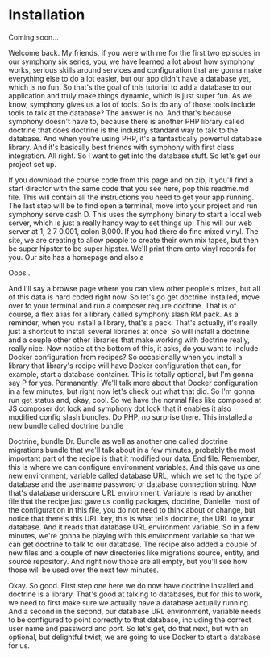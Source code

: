 # Installation

Coming soon...

Welcome back. My friends, if you were with me for the first two episodes in our symphony six series, you, we have learned a lot about how symphony works, serious skills around services and configuration that are gonna make everything else to do a lot easier, but our app didn't have a database yet, which is no fun. So that's the goal of this tutorial to add a database to our application and truly make things dynamic, which is just super fun. As we know, symphony gives us a lot of tools. So is do any of those tools include tools to talk at the database? The answer is no. And that's because symphony doesn't have to, because there is another PHP library called doctrine that does doctrine is the industry standard way to talk to the database. And when you're using PHP, it's a fantastically powerful database library. And it's basically best friends with symphony with first class integration. All right. So I want to get into the database stuff. So let's get our project set up.

If you download the course code from this page and on zip, it you'll find a start director with the same code that you see here, pop this readme.md file. This will contain all the instructions you need to get your app running. The last step will be to find open a terminal, move into your project and run symphony serve dash D. This uses the symphony binary to start a local web server, which is just a really handy way to set things up. This will our web server at 1, 2 7 0.001, colon 8,000. If you had there do fine mixed vinyl. The site, we are creating to allow people to create their own mix tapes, but then be super hipster to be super hipster. We'll print them onto vinyl records for you. Our site has a homepage and also a

Oops <affirmative>.

And I'll say a browse page where you can view other people's mixes, but all of this data is hard coded right now. So let's go get doctrine installed, move over to your terminal and run a composer require doctrine. That is of course, a flex alias for a library called symphony slash RM pack. As a reminder, when you install a library, that's a pack. That's actually, it's really just a shortcut to install several libraries at once. So will install a doctrine and a couple other other libraries that make working with doctrine really, really nice. Now notice at the bottom of this, it asks, do you want to include Docker configuration from recipes? So occasionally when you install a library that library's recipe will have Docker configuration that can, for example, start a database container. This is totally optional, but I'm gonna say P for yes. Permanently. We'll talk more about that Docker configuration in a few minutes, but right now let's check out what that did. So I'm gonna run get status and, okay, cool. So we have the normal files like composed at JS composer dot lock and symphony dot lock that it enables it also modified config slash bundles. Do PHP, no surprise there. This installed a new bundle called doctrine bundle

Doctrine, bundle Dr. Bundle as well as another one called doctrine migrations bundle that we'll talk about in a few minutes, probably the most important part of the recipe is that it modified our data. End file. Remember, this is where we can configure environment variables. And this gave us one new environment, variable called database URL, which we set to the type of database and the username password or database connection string. Now that's database underscore URL environment. Variable is read by another file that the recipe just gave us config packages, doctrine, Danielle, most of the configuration in this file, you do not need to think about or change, but notice that there's this URL key, this is what tells doctrine, the URL to your database. And it reads that database URL environment variable. So in a few minutes, we're gonna be playing with this environment variable so that we can get doctrine to talk to our database. The recipe also added a couple of new files and a couple of new directories like migrations source, entity, and source repository. And right now those are all empty, but you'll see how those will be used over the next few minutes.

Okay. So good. First step one here we do now have doctrine installed and doctrine is a library. That's good at talking to databases, but for this to work, we need to first make sure we actually have a database actually running. And a second in the second, our database URL environment, variable needs to be configured to point correctly to that database, including the correct user name and password and port. So let's get, do that next, but with an optional, but delightful twist, we are going to use Docker to start a database for us.
